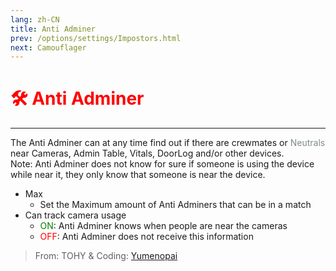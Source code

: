 ```yaml
---
lang: zh-CN
title: Anti Adminer
prev: /options/settings/Impostors.html
next: Camouflager
---
```


# <font color="red">🛠️ <b>Anti Adminer</b></font> <Badge text="Support" type="tip" vertical="middle"/>

***

The Anti Adminer can at any time find out if there are crewmates or <font color=#7f8c8d>Neutrals</font> near Cameras, Admin Table, Vitals, DoorLog and/or other devices.<br>
Note: Anti Adminer does not know for sure if someone is using the device while near it, they only know that someone is near the device.

- Max
  - Set the Maximum amount of Anti Adminers that can be in a match
- Can track camera usage
  - <font color=green>ON</font>: Anti Adminer knows when people are near the cameras
  - <font color=red>OFF</font>: Anti Adminer does not receive this information

> From: TOHY & Coding: [Yumenopai](https://github.com/Yumenopai)
